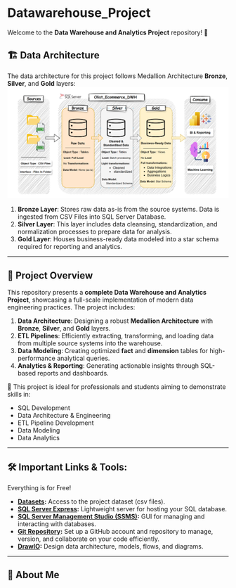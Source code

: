 # Datawarehouse_Project
Welcome to the **Data Warehouse and Analytics Project** repository! 🚀

## 🏗️ Data Architecture

The data architecture for this project follows Medallion Architecture **Bronze**, **Silver**, and **Gold** layers:
![Data Architecture](docs/data_architecture.png)

1. **Bronze Layer**: Stores raw data as-is from the source systems. Data is ingested from CSV Files into SQL Server Database.
2. **Silver Layer**: This layer includes data cleansing, standardization, and normalization processes to prepare data for analysis.
3. **Gold Layer**: Houses business-ready data modeled into a star schema required for reporting and analytics.

---
## 📖 Project Overview

This repository presents a **complete Data Warehouse and Analytics Project**, showcasing a full-scale implementation of modern data engineering practices. The project includes:

1. **Data Architecture**: Designing a robust **Medallion Architecture** with **Bronze**, **Silver**, and **Gold** layers.
2. **ETL Pipelines**: Efficiently extracting, transforming, and loading data from multiple source systems into the warehouse.
3. **Data Modeling**: Creating optimized **fact** and **dimension** tables for high-performance analytical queries.
4. **Analytics & Reporting**: Generating actionable insights through SQL-based reports and dashboards.

🎯 This project is ideal for professionals and students aiming to demonstrate skills in:  
- SQL Development  
- Data Architecture & Engineering  
- ETL Pipeline Development  
- Data Modeling  
- Data Analytics  
---

## 🛠️ Important Links & Tools:

Everything is for Free!
- **[Datasets](datasets/):** Access to the project dataset (csv files).
- **[SQL Server Express](https://www.microsoft.com/en-us/sql-server/sql-server-downloads):** Lightweight server for hosting your SQL database.
- **[SQL Server Management Studio (SSMS)](https://learn.microsoft.com/en-us/sql/ssms/download-sql-server-management-studio-ssms?view=sql-server-ver16):** GUI for managing and interacting with databases.
- **[Git Repository](https://github.com/):** Set up a GitHub account and repository to manage, version, and collaborate on your code efficiently.
- **[DrawIO](https://www.drawio.com/):** Design data architecture, models, flows, and diagrams.
---
## 🌟 About Me
